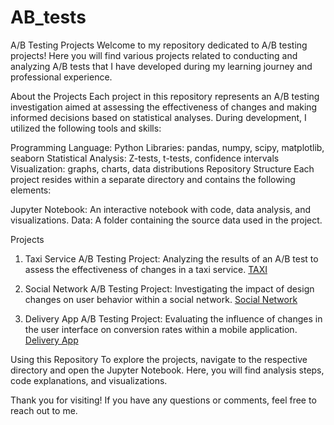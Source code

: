 # AB_tests

A/B Testing Projects
Welcome to my repository dedicated to A/B testing projects! Here you will find various projects related to conducting and analyzing A/B tests that I have developed during my learning journey and professional experience.

About the Projects
Each project in this repository represents an A/B testing investigation aimed at assessing the effectiveness of changes and making informed decisions based on statistical analyses. During development, I utilized the following tools and skills:

Programming Language: Python
Libraries: pandas, numpy, scipy, matplotlib, seaborn
Statistical Analysis: Z-tests, t-tests, confidence intervals
Visualization: graphs, charts, data distributions
Repository Structure
Each project resides within a separate directory and contains the following elements:

Jupyter Notebook: An interactive notebook with code, data analysis, and visualizations.
Data: A folder containing the source data used in the project.

Projects

1. Taxi Service A/B Testing Project: Analyzing the results of an A/B test to assess the effectiveness of changes in a taxi service.
[TAXI](https://github.com/oy-repin/AB_tests/blob/main/AB_tests_taxi.ipynb)

2. Social Network A/B Testing Project: Investigating the impact of design changes on user behavior within a social network.
[Social Network](https://github.com/oy-repin/AB_tests/blob/main/AB-tests_social_network.ipynb)

3. Delivery App A/B Testing Project: Evaluating the influence of changes in the user interface on conversion rates within a mobile application.
[Delivery App](https://github.com/oy-repin/AB_tests/blob/main/AB-tests_delivery_app.ipynb)

Using this Repository
To explore the projects, navigate to the respective directory and open the Jupyter Notebook. Here, you will find analysis steps, code explanations, and visualizations.

Thank you for visiting! If you have any questions or comments, feel free to reach out to me.
